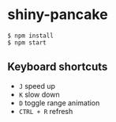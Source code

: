 # shiny-pancake

```shell
$ npm install
$ npm start

```


## Keyboard shortcuts

* `J` speed up
* `K` slow down
* `D` toggle range animation
* `CTRL + R` refresh
